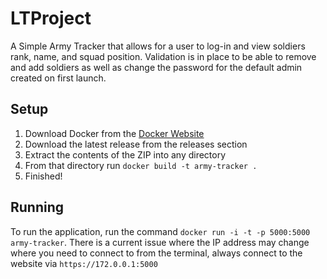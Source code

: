 # LTProject
A Simple Army Tracker that allows for a user to log-in and view soldiers rank, name, and squad position. Validation is in place to be able to remove and add soldiers as well as change the password for the default admin created on first launch.
## Setup
1. Download Docker from the [Docker Website](https://www.docker.com/products/docker-desktop)
2. Download the latest release from the releases section
3. Extract the contents of the ZIP into any directory
4. From that directory run ```docker build -t army-tracker .```
5. Finished!
## Running
To run the application, run the command
```docker run -i -t -p 5000:5000 army-tracker```. There is a current issue where the IP address may change where you need to connect to from the terminal,
always connect to the website via ```https://172.0.0.1:5000```

